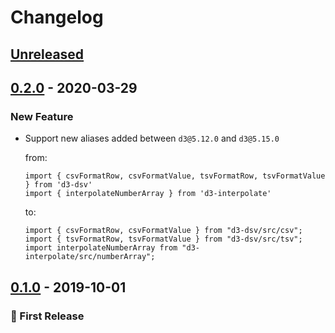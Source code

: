 Changelog
=========

[Unreleased]
------------

[0.2.0] - 2020-03-29
--------------------

### New Feature
- Support new aliases added between `d3@5.12.0` and `d3@5.15.0`

    from:
    ```
    import { csvFormatRow, csvFormatValue, tsvFormatRow, tsvFormatValue } from 'd3-dsv'
    import { interpolateNumberArray } from 'd3-interpolate'
    ```
    to:
    ```
    import { csvFormatRow, csvFormatValue } from "d3-dsv/src/csv";
    import { tsvFormatRow, tsvFormatValue } from "d3-dsv/src/tsv";
    import interpolateNumberArray from "d3-interpolate/src/numberArray";
    ```

[0.1.0] - 2019-10-01
--------------------

### :tada: First Release

[Unreleased]: #user-content-unreleased
[0.2.0]: https://github.com/shirohana/babel-plugin-transform-d3-imports/releases/tag/v0.2.0
[0.1.0]: https://github.com/shirohana/babel-plugin-transform-d3-imports/releases/tag/v0.1.0

